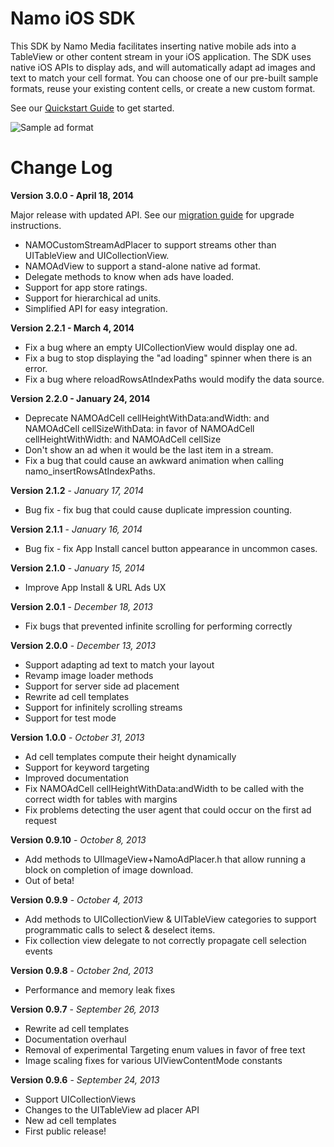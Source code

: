 Namo iOS SDK
=======

This SDK by Namo Media facilitates inserting native mobile ads into a TableView or other content stream in your iOS application. The SDK uses native iOS APIs to display ads, and will automatically adapt ad images and text to match your cell format. You can choose one of our pre-built sample formats, reuse your existing content cells, or create a new custom format.

See our [Quickstart Guide](http://docs.namomedia.com/quickstart) to get started.

![Sample ad format](http://docs.namomedia.com/images/ios-readme-image.png)

Change Log
========

**Version 3.0.0 - April 18, 2014**

Major release with updated API. See our 
[migration guide](http://docs.namomedia.com/docs-staging/upgrade/) for upgrade instructions.

* NAMOCustomStreamAdPlacer to support streams other than UITableView and UICollectionView.
* NAMOAdView to support a stand-alone native ad format.
* Delegate methods to know when ads have loaded.
* Support for app store ratings.
* Support for hierarchical ad units.
* Simplified API for easy integration.

**Version 2.2.1 - March 4, 2014**
* Fix a bug where an empty UICollectionView would display one ad.
* Fix a bug to stop displaying the "ad loading" spinner when there is an error.
* Fix a bug where reloadRowsAtIndexPaths would modify the data source.

**Version 2.2.0 - January 24, 2014**
* Deprecate NAMOAdCell cellHeightWithData:andWidth: and NAMOAdCell cellSizeWithData: in favor of NAMOAdCell cellHeightWithWidth: and NAMOAdCell cellSize
* Don't show an ad when it would be the last item in a stream.
* Fix a bug that could cause an awkward animation when calling namo_insertRowsAtIndexPaths.

**Version 2.1.2** - *January 17, 2014*
* Bug fix - fix bug that could cause duplicate impression counting.

**Version 2.1.1** - *January 16, 2014*
* Bug fix - fix App Install cancel button appearance in uncommon cases.

**Version 2.1.0** - *January 15, 2014*
* Improve App Install & URL Ads UX

**Version 2.0.1** - *December 18, 2013*
* Fix bugs that prevented infinite scrolling for performing correctly

**Version 2.0.0** - *December 13, 2013*
* Support adapting ad text to match your layout
* Revamp image loader methods
* Support for server side ad placement
* Rewrite ad cell templates
* Support for infinitely scrolling streams 
* Support for test mode

**Version 1.0.0** - *October 31, 2013*
* Ad cell templates compute their height dynamically
* Support for keyword targeting
* Improved documentation
* Fix NAMOAdCell cellHeightWithData:andWidth to be called with the correct width for tables with margins
* Fix problems detecting the user agent that could occur on the first ad request

**Version 0.9.10** - *October 8, 2013*
* Add methods to UIImageView+NamoAdPlacer.h that allow running a block on completion of image download.
* Out of beta!

**Version 0.9.9** - *October 4, 2013*
* Add methods to UICollectionView & UITableView categories to support programmatic calls to select & deselect items.
* Fix collection view delegate to not correctly propagate cell selection events

**Version 0.9.8** - *October 2nd, 2013*
* Performance and memory leak fixes

**Version 0.9.7** - *September 26, 2013*
* Rewrite ad cell templates
* Documentation overhaul
* Removal of experimental Targeting enum values in favor of free text
* Image scaling fixes for various UIViewContentMode constants

**Version 0.9.6** - *September 24, 2013*
* Support UICollectionViews
* Changes to the UITableView ad placer API
* New ad cell templates
* First public release!
